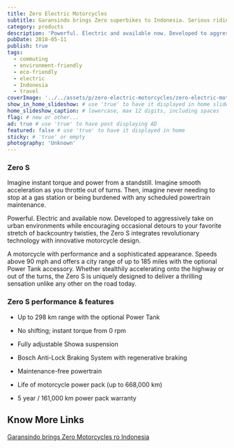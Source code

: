 ```yaml
---
title: Zero Electric Motorcycles
subtitle: Garansindo brings Zero superbikes to Indonesia. Serious riding.
category: products
description: 'Powerful. Electric and available now. Developed to aggressively take on urban environments while encouraging occasional detours to your favorite stretch...'
pubDate: 2018-05-11
publish: true
tags:
  - commuting
  - environment-friendly
  - eco-friendly
  - electric
  - Indonesia
  - travel
coverImage: '../../assets/p/zero-electric-motorcycles/zero-electric-motorcycles.jpg'
show_in_home_slideshow: # use 'true' to have it displayed in home slideshow
home_slideshow_caption: # lowercase, max 12 digits, including spaces
flag: # new or other...
ad: true # use 'true' to have post displaying AD
featured: false # use 'true' to have it displayed in home
sticky: # 'true' or empty
photography: 'Unknown'
---
```


### Zero S

Imagine instant torque and power from a standstill. Imagine smooth acceleration as you throttle out of turns. Then, imagine never needing to stop at a gas station or being burdened with any scheduled powertrain maintenance.

Powerful. Electric and available now. Developed to aggressively take on urban environments while encouraging occasional detours to your favorite stretch of backcountry twisties, the Zero S integrates revolutionary technology with innovative motorcycle design.

A motorcycle with performance and a sophisticated appearance. Speeds above 90 mph and offers a city range of up to 185 miles with the optional Power Tank accessory. Whether stealthily accelerating onto the highway or out of the turns, the Zero S is uniquely designed to deliver a thrilling sensation unlike any other on the road today.

### Zero S performance & features

- Up to 298 km range with the optional Power Tank

- No shifting; instant torque from 0 rpm

- Fully adjustable Showa suspension

- Bosch Anti-Lock Braking System with regenerative braking

- Maintenance-free powertrain

- Life of motorcycle power pack (up to 668,000 km)

- 5 year / 161,000 km power pack warranty

## Know More Links

[Garansindo brings Zero Motorcycles ro Indonesia](http://www.garansindo.com/business/product/zero-motorcycles/zero-s)
